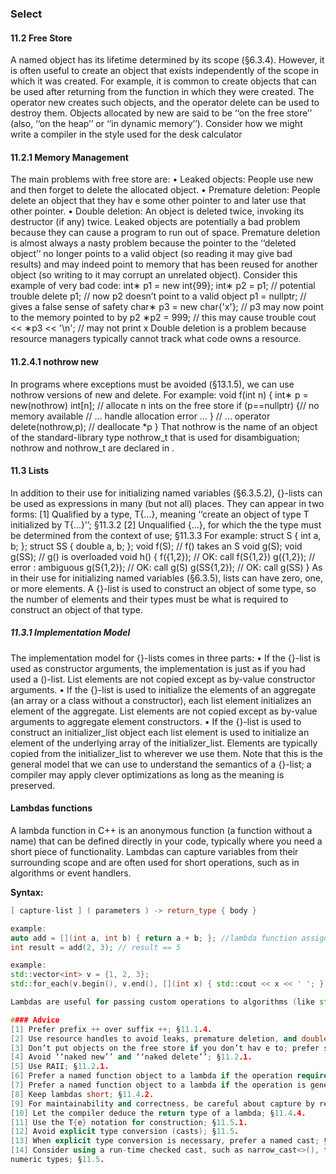 ### Select

#### 11.2 Free Store
A named object has its lifetime determined by its scope (§6.3.4). However, it is often useful to create an object that exists independently of the scope in which it was created. For example, it is common to create objects that can be used after returning from the function in which they were created.
The operator new creates such objects, and the operator delete can be used to destroy them. Objects
allocated by new are said to be ‘‘on the free store’’ (also, ‘‘on the heap’’ or ‘‘in dynamic memory’’).
Consider how we might write a compiler in the style used for the desk calculator 

#### 11.2.1 Memory Management
The main problems with free store are:
• Leaked objects: People use new and then forget to delete the allocated object.
• Premature deletion: People delete an object that they hav e some other pointer to and later
use that other pointer.
• Double deletion: An object is deleted twice, invoking its destructor (if any) twice.
Leaked objects are potentially a bad problem because they can cause a program to run out of space.
Premature deletion is almost always a nasty problem because the pointer to the ‘‘deleted object’’ no
longer points to a valid object (so reading it may give bad results) and may indeed point to memory
that has been reused for another object (so writing to it may corrupt an unrelated object). Consider
this example of very bad code:
int∗ p1 = new int{99};
int∗ p2 = p1; // potential trouble
delete p1; // now p2 doesn’t point to a valid object
p1 = nullptr; // gives a false sense of safety
char∗ p3 = new char{'x'}; // p3 may now point to the memory pointed to by p2
∗p2 = 999; // this may cause trouble
cout << ∗p3 << '\n'; // may not print x
Double deletion is a problem because resource managers typically cannot track what code owns a
resource.

#### 11.2.4.1 nothrow new
In programs where exceptions must be avoided (§13.1.5), we can use nothrow versions of new and
delete. For example:
void f(int n)
{
int∗ p = new(nothrow) int[n]; // allocate n ints on the free store
if (p==nullptr) {// no memory available
// ... handle allocation error ...
}
// ...
operator delete(nothrow,p); // deallocate *p
}
That nothrow is the name of an object of the standard-library type nothrow_t that is used for disambiguation; nothrow and nothrow_t are declared in <new>.

#### 11.3 Lists
In addition to their use for initializing named variables (§6.3.5.2), {}-lists can be used as expressions
in many (but not all) places. They can appear in two forms:
[1] Qualified by a type, T{...}, meaning ‘‘create an object of type T initialized by T{...}’’;
§11.3.2
[2] Unqualified {...}, for which the the type must be determined from the context of use;
§11.3.3
For example:
struct S { int a, b; };
struct SS { double a, b; };
void f(S); // f() takes an S
void g(S);
void g(SS); // g() is overloaded
void h()
{
f({1,2}); // OK: call f(S{1,2})
g({1,2}); // error : ambiguous
g(S{1,2}); // OK: call g(S)
g(SS{1,2}); // OK: call g(SS)
}
As in their use for initializing named variables (§6.3.5), lists can have zero, one, or more elements.
A {}-list is used to construct an object of some type, so the number of elements and their types must
be what is required to construct an object of that type.

##### 11.3.1 Implementation Model
The implementation model for {}-lists comes in three parts:
• If the {}-list is used as constructor arguments, the implementation is just as if you had used a
()-list. List elements are not copied except as by-value constructor arguments.
• If the {}-list is used to initialize the elements of an aggregate (an array or a class without a
constructor), each list element initializes an element of the aggregate. List elements are not
copied except as by-value arguments to aggregate element constructors.
• If the {}-list is used to construct an initializer_list object each list element is used to initialize
an element of the underlying array of the initializer_list. Elements are typically copied from
the initializer_list to wherever we use them.
Note that this is the general model that we can use to understand the semantics of a {}-list; a compiler may apply clever optimizations as long as the meaning is preserved.

#### Lambdas functions

A lambda function in C++ is an anonymous function (a function without a name) that can be defined directly in your code, typically where you need a short piece of functionality. Lambdas can capture variables from their surrounding scope and are often used for short operations, such as in algorithms or event handlers.

**Syntax:**
```cpp
[ capture-list ] ( parameters ) -> return_type { body }

example:
auto add = [](int a, int b) { return a + b; }; //lambda function assign to a variable
int result = add(2, 3); // result == 5

example:
std::vector<int> v = {1, 2, 3};
std::for_each(v.begin(), v.end(), [](int x) { std::cout << x << ' '; });

Lambdas are useful for passing custom operations to algorithms (like std::sort), for callbacks, and for concise, inline function definitions.

#### Advice
[1] Prefer prefix ++ over suffix ++; §11.1.4.
[2] Use resource handles to avoid leaks, premature deletion, and double deletion; §11.2.1.
[3] Don’t put objects on the free store if you don’t hav e to; prefer scoped variables; §11.2.1.
[4] Avoid ‘‘naked new’’ and ‘‘naked delete’’; §11.2.1.
[5] Use RAII; §11.2.1.
[6] Prefer a named function object to a lambda if the operation requires comments; §11.4.2.
[7] Prefer a named function object to a lambda if the operation is generally useful; §11.4.2.
[8] Keep lambdas short; §11.4.2.
[9] For maintainability and correctness, be careful about capture by reference; §11.4.3.1.
[10] Let the compiler deduce the return type of a lambda; §11.4.4.
[11] Use the T{e} notation for construction; §11.5.1.
[12] Avoid explicit type conversion (casts); §11.5.
[13] When explicit type conversion is necessary, prefer a named cast; §11.5.
[14] Consider using a run-time checked cast, such as narrow_cast<>(), for conversion between
numeric types; §11.5.
